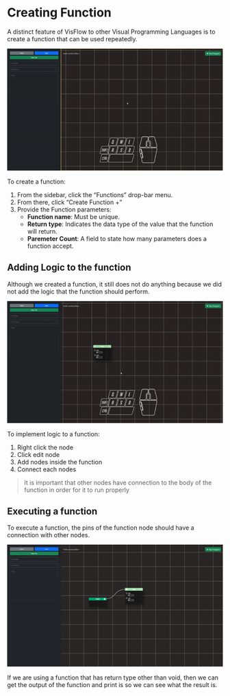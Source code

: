 # Creating Function
A distinct feature of VisFlow to other Visual Programming Languages is to create a function that can be used repeatedly.

![](../media/creating_function.gif)

To create a function:
1.	From the sidebar, click the “Functions” drop-bar menu.
2.	From there, click “Create Function   +”
3.	Provide the Function parameters:
    * **Function name**: Must be unique.
    * **Return type**: Indicates the data type of the value that the function will return.
    * **Paremeter Count**: A field to state how many parameters does a function accept.


## Adding Logic to the function
Although we created a function, it still does not do anything because we did not add the logic that the function should perform.

![](../media/adding_logic_to_function.gif)

To implement logic to a function:
1. Right click the node
2. Click edit node
3. Add nodes inside the function
4. Connect each nodes

> It is important that other nodes have connection to the body of the function in order for it to run properly

## Executing a function
To execute a function, the pins of the function node should have a connection with other nodes.

![](../media/executing_function.png)

If we are using a function that has return type other than void, then we can get the output of the function and print is so we can see what the result is.
